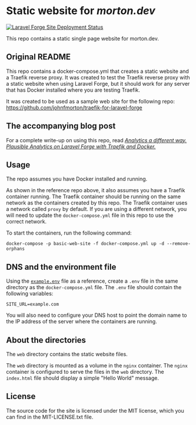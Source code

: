 # Static website for *morton.dev*

[![Laravel Forge Site Deployment Status](https://img.shields.io/endpoint?url=https%3A%2F%2Fforge.laravel.com%2Fsite-badges%2Ffda07f2e-8158-4b64-9015-67c2af393b76%3Fdate%3D1%26label%3D1%26commit%3D1&style=plastic)](https://forge.laravel.com/servers/872762/sites/2581229)

This repo contains a static single page website for morton.dev.

## Original README


This repo contains a docker-compose.yml that creates a static website and a Traefik reverse proxy. It was created to test the Traefik reverse proxy with a static website when using Laravel Forge, but it should work for any server that has Docker installed where you are testing Traefik.

It was created to be used as a sample web site for the following repo: https://github.com/johnfmorton/traefik-for-laravel-forge

## The accompanying blog post

For a complete write-up on using this repo, read [*Analytics a different way. Plausible Analytics on Laravel Forge with Traefik and Docker.*](https://supergeekery.com/blog/plausible-analytics-on-laravel-forge-with-traefik-and-docker)

## Usage

The repo assumes you have Docker installed and running.

As shown in the reference repo above, it also assumes you have a Traefik container running. The Traefik container should be running on the same network as the containers created by this repo. The Traefik container uses a network called `proxy` by default. If you are using a different network, you will need to update the `docker-compose.yml` file in this repo to use the correct network.

To start the containers, run the following command:

```
docker-compose -p basic-web-site -f docker-compose.yml up -d --remove-orphans
```

## DNS and the environment file

Using the [`example.env`](/example.env) file as a reference, create a `.env` file in the same directory as the `docker-compose.yml` file. The `.env` file should contain the following variables:

```
SITE_URL=example.com
```

You will also need to configure your DNS host to point the domain name to the IP address of the server where the containers are running.

## About the directories

The `web` directory contains the static website files.

The `web` directory is mounted as a volume in the `nginx` container. The `nginx` container is configured to serve the files in the `web` directory. The `index.html` file should display a simple "Hello World" message.

## License

The source code for the site is licensed under the MIT license, which you can find in
the MIT-LICENSE.txt file.
